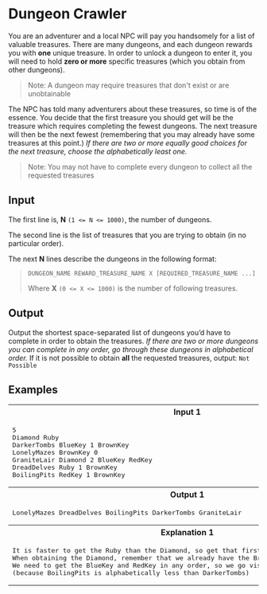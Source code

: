 # Dungeon Crawler

You are an adventurer and a local NPC will pay you handsomely for a list of valuable treasures. There are many dungeons, and each dungeon rewards you with **one** unique treasure. In order to unlock a dungeon to enter it, you will need to hold **zero or more** specific treasures (which you obtain from other dungeons).

> Note: A dungeon may require treasures that don't exist or are unobtainable

The NPC has told many adventurers about these treasures, so time is of the essence. You decide that the first treasure you should get will be the treasure which requires completing the fewest dungeons. The next treasure will then be the next fewest (remembering that you may already have some treasures at this point.) *If there are two or more equally good choices for the next treasure, choose the alphabetically least one.*

> Note: You may not have to complete every dungeon to collect all the requested treasures

## Input
The first line is, **N** `(1 <= N <= 1000)`, the number of dungeons.

The second line is the list of treasures that you are trying to obtain (in no particular order).

The next **N** lines describe the dungeons in the following format:
>`DUNGEON_NAME REWARD_TREASURE_NAME X [REQUIRED_TREASURE_NAME ...]`
>
>Where **X** `(0 <= X <= 1000)` is the number of following treasures.


## Output
Output the shortest space-separated list of dungeons you’d have to complete in order to obtain the treasures. *If there are two or more dungeons you can complete in any order, go through these dungeons in alphabetical order.* If it is not possible to obtain **all** the requested treasures, output: `Not Possible`

## Examples
<table>
    <tr>
        <th width="50%">Input 1</th>
        <th>Input 2</th>
    </tr>
    <tr>
        <td>
            <pre>
5
Diamond Ruby
DarkerTombs BlueKey 1 BrownKey
LonelyMazes BrownKey 0
GraniteLair Diamond 2 BlueKey RedKey
DreadDelves Ruby 1 BrownKey
BoilingPits RedKey 1 BrownKey
</pre>
        </td>
        <td>
            <pre>
2
Apple
A Orange 1 Apple
B Apple 1 Orange
</pre>
        </td>
    </tr>
    <tr>
        <th>Output 1</th>
        <th>Output 2</th>
    </tr>
    <tr>
        <td>
            <pre>LonelyMazes DreadDelves BoilingPits DarkerTombs GraniteLair</pre>
        </td>
        <td>
            <pre>Not Possible</pre>
        </td>
    </tr>
    <tr>
        <th>Explanation 1</th>
        <th>Explanation 2</th>
    </tr>
    <tr>
        <td><pre>It is faster to get the Ruby than the Diamond, so get that first. <br>When obtaining the Diamond, remember that we already have the BrownKey. <br>We need to get the BlueKey and RedKey in any order, so we go visit the BoilingPits first. <br>(because BoilingPits is alphabetically less than DarkerTombs)</pre></td>
        <td><pre>It is not possible to obtain the Apple, because dungeons A and B form a cycle in their dependencies.</pre></td>
    </tr>
</table>

